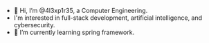 - 👋 Hi, I’m @4l3xp1r35, a Computer Engineering.
- I'm interested in full-stack development, artificial intelligence, and cybersecurity.
- 🌱 I’m currently learning spring framework.

<!---
4l3xp1r35/4l3xp1r35 is a ✨ special ✨ repository because its `README.md` (this file) appears on your GitHub profile.
You can click the Preview link to take a look at your changes.
--->
